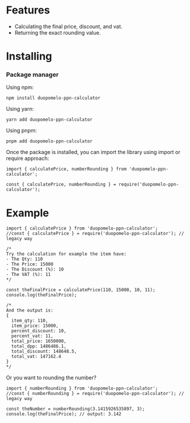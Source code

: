 # Features
- Calculating the final price, discount, and vat.
- Returning the exact rounding value.

# Installing

### Package manager

Using npm:
```
npm install duopomelo-ppn-calculator
```

Using yarn:
```
yarn add duopomelo-ppn-calculator
```

Using pnpm:
```
pnpm add duopomelo-ppn-calculator
```

Once the package is installed, you can import the library using import or require approach:
```
import { calculatePrice, numberRounding } from 'duopomelo-ppn-calculator';
```
```
const { calculatePrice, numberRounding } = require('duopomelo-ppn-calculator');
```

# Example
```
import { calculatePrice } from 'duopomelo-ppn-calculator';
//const { calculatePrice } = require('duopomelo-ppn-calculator'); // legacy way

/*
Try the calculation for example the item have:
- The Qty: 110
- The Price: 15000
- The Discount (%): 10
- The VAT (%): 11
*/

const theFinalPrice = calculatePrice(110, 15000, 10, 11);
console.log(theFinalPrice);

/*
And the output is:
{
  item_qty: 110, 
  item_price: 15000, 
  percent_discount: 10, 
  percent_vat: 11, 
  total_price: 1650000,
  total_dpp: 1486486.1, 
  total_discount: 148648.5, 
  total_vat: 147162.4 
}
*/

```

Or you want to rounding the number?
```
import { numberRounding } from 'duopomelo-ppn-calculator';
//const { numberRounding } = require('duopomelo-ppn-calculator'); // legacy way

const theNumber = numberRounding(3.1415926535897, 3);
console.log(theFinalPrice); // output: 3.142

```